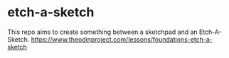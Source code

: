 # etch-a-sketch
This repo aims to create something between a sketchpad and an Etch-A-Sketch.
https://www.theodinproject.com/lessons/foundations-etch-a-sketch